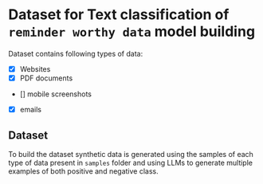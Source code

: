 # Dataset for Text classification of `reminder worthy data` model building
Dataset contains following types of data:
- [x] Websites 
- [x] PDF documents 
- [] mobile screenshots
- [x] emails 
## Dataset 
To build the dataset synthetic data is generated using the samples of each type of data present in `samples` folder and using LLMs to generate multiple examples of both positive and negative class.